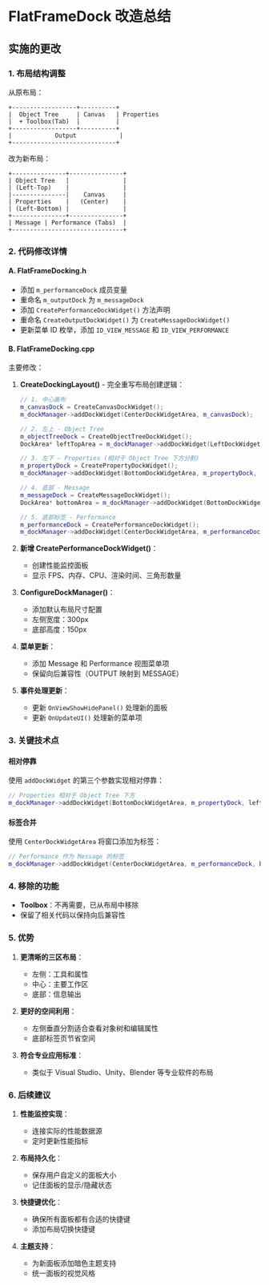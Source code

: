 # FlatFrameDock 改造总结

## 实施的更改

### 1. 布局结构调整

从原布局：
```
+------------------+----------+
|  Object Tree     | Canvas   | Properties
|  + Toolbox(Tab)  |          |
+------------------+----------+
|            Output            |
+-----------------------------+
```

改为新布局：
```
+---------------+---------------+
| Object Tree   |               |
| (Left-Top)    |               |
|---------------|    Canvas     |
| Properties    |   (Center)    |
| (Left-Bottom) |               |
+---------------+---------------+
| Message | Performance (Tabs)  |
+-------------------------------+
```

### 2. 代码修改详情

#### A. FlatFrameDocking.h
- 添加 `m_performanceDock` 成员变量
- 重命名 `m_outputDock` 为 `m_messageDock`
- 添加 `CreatePerformanceDockWidget()` 方法声明
- 重命名 `CreateOutputDockWidget()` 为 `CreateMessageDockWidget()`
- 更新菜单 ID 枚举，添加 `ID_VIEW_MESSAGE` 和 `ID_VIEW_PERFORMANCE`

#### B. FlatFrameDocking.cpp
主要修改：

1. **CreateDockingLayout()** - 完全重写布局创建逻辑：
   ```cpp
   // 1. 中心画布
   m_canvasDock = CreateCanvasDockWidget();
   m_dockManager->addDockWidget(CenterDockWidgetArea, m_canvasDock);
   
   // 2. 左上 - Object Tree
   m_objectTreeDock = CreateObjectTreeDockWidget();
   DockArea* leftTopArea = m_dockManager->addDockWidget(LeftDockWidgetArea, m_objectTreeDock);
   
   // 3. 左下 - Properties (相对于 Object Tree 下方分割)
   m_propertyDock = CreatePropertyDockWidget();
   m_dockManager->addDockWidget(BottomDockWidgetArea, m_propertyDock, leftTopArea);
   
   // 4. 底部 - Message
   m_messageDock = CreateMessageDockWidget();
   DockArea* bottomArea = m_dockManager->addDockWidget(BottomDockWidgetArea, m_messageDock);
   
   // 5. 底部标签 - Performance
   m_performanceDock = CreatePerformanceDockWidget();
   m_dockManager->addDockWidget(CenterDockWidgetArea, m_performanceDock, bottomArea);
   ```

2. **新增 CreatePerformanceDockWidget()**：
   - 创建性能监控面板
   - 显示 FPS、内存、CPU、渲染时间、三角形数量

3. **ConfigureDockManager()**：
   - 添加默认布局尺寸配置
   - 左侧宽度：300px
   - 底部高度：150px

4. **菜单更新**：
   - 添加 Message 和 Performance 视图菜单项
   - 保留向后兼容性（OUTPUT 映射到 MESSAGE）

5. **事件处理更新**：
   - 更新 `OnViewShowHidePanel()` 处理新的面板
   - 更新 `OnUpdateUI()` 处理新的菜单项

### 3. 关键技术点

#### 相对停靠
使用 `addDockWidget` 的第三个参数实现相对停靠：
```cpp
// Properties 相对于 Object Tree 下方
m_dockManager->addDockWidget(BottomDockWidgetArea, m_propertyDock, leftTopArea);
```

#### 标签合并
使用 `CenterDockWidgetArea` 将窗口添加为标签：
```cpp
// Performance 作为 Message 的标签
m_dockManager->addDockWidget(CenterDockWidgetArea, m_performanceDock, bottomArea);
```

### 4. 移除的功能

- **Toolbox**：不再需要，已从布局中移除
- 保留了相关代码以保持向后兼容性

### 5. 优势

1. **更清晰的三区布局**：
   - 左侧：工具和属性
   - 中心：主要工作区
   - 底部：信息输出

2. **更好的空间利用**：
   - 左侧垂直分割适合查看对象树和编辑属性
   - 底部标签页节省空间

3. **符合专业应用标准**：
   - 类似于 Visual Studio、Unity、Blender 等专业软件的布局

### 6. 后续建议

1. **性能监控实现**：
   - 连接实际的性能数据源
   - 定时更新性能指标

2. **布局持久化**：
   - 保存用户自定义的面板大小
   - 记住面板的显示/隐藏状态

3. **快捷键优化**：
   - 确保所有面板都有合适的快捷键
   - 添加布局切换快捷键

4. **主题支持**：
   - 为新面板添加暗色主题支持
   - 统一面板的视觉风格